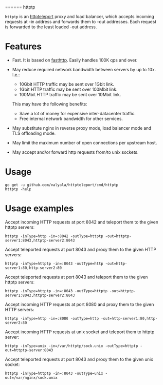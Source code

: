 ======
httptp

`httptp` is an [httpteleport](https://github.com/valyala/httpteleport) proxy
and load balancer, which accepts incoming requests at -in address and forwards
them to -out addresses. Each request is forwarded to the least loaded
-out address.


# Features

  * Fast. It is based on [fasthttp](https://github.com/valyala/fasthttp).
    Easily handles 100K qps and over.

  * May reduce required network bandwidth between servers by up to 10x. I.e.:

    * 10Gbit HTTP traffic may be sent over 1Gbit link.
    * 1Gbit HTTP traffic may be sent over 100Mbit link.
    * 100Mbit HTTP traffic may be sent over 10Mbit link.

    This may have the following benefits:

    * Save a lot of money for expensive inter-datacenter traffic.
    * Free internal network bandwidth for other services.

  * May substitute nginx in reverse proxy mode, load balancer mode and
    TLS offloading mode.

  * May limit the maximum number of open connections per upstream host.

  * May accept and/or forward http requests from/to unix sockets.


# Usage

```
go get -u github.com/valyala/httpteleport/cmd/httptp
httptp -help
```

# Usage examples

Accept incoming HTTP requests at port 8042 and teleport them to the given
httptp servers:
```
httptp -inType=http -in=:8042 -outType=httptp -out=httptp-server1:8043,httptp-server2:8043
```

Accept teleported requests at port 8043 and proxy them to the given HTTP servers:
```
httptp -inType=httptp -in=:8043 -outType=http -out=http-server1:80,http-server2:80
```

Accept teleported requests at port 8043 and teleport them to the given httptp
servers:
```
httptp -inType=httptp -in=:8043 -outType=httptp -out=httptp-server1:8043,httptp-server2:8043
```

Accept incoming HTTP requests at port 8080 and proxy them to the given
HTTP servers:
```
httptp -inType=http -in=:8080 -outType=http -out=http-server1:80,http-server2:80
```

Accept incoming HTTP requests at unix socket and teleport them to httptp server:
```
httptp -inType=unix -in=/var/httptp/sock.unix -outType=httptp -out=httptp-server:8043
```

Accept teleported requests at port 8043 and proxy them to the given unix socket:
```
httptp -inType=httptp -in=:8043 -outType=unix -out=/var/nginx/sock.unix
```
